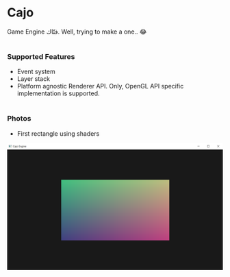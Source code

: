 # Cajo

 Game Engine فتّاك. Well, trying to make a one.. 😂 <br /><br />

### Supported Features
- Event system
- Layer stack
- Platform agnostic Renderer API. Only, OpenGL API specific implementation is supported. <br /><br />

### Photos
- First rectangle using shaders

<p align="center">
  <img width="800" src="photos/colored_square.png"
       title="Colored rectangle">
</p>
